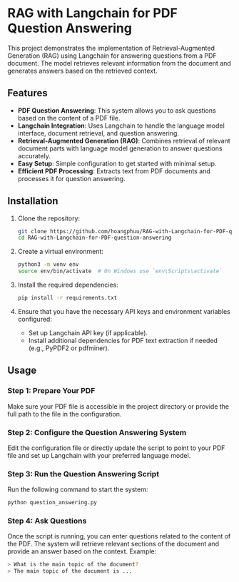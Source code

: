 # RAG with Langchain for PDF Question Answering

This project demonstrates the implementation of Retrieval-Augmented Generation (RAG) using Langchain for answering questions from a PDF document. The model retrieves relevant information from the document and generates answers based on the retrieved context.

## Features

- **PDF Question Answering**: This system allows you to ask questions based on the content of a PDF file.
- **Langchain Integration**: Uses Langchain to handle the language model interface, document retrieval, and question answering.
- **Retrieval-Augmented Generation (RAG)**: Combines retrieval of relevant document parts with language model generation to answer questions accurately.
- **Easy Setup**: Simple configuration to get started with minimal setup.
- **Efficient PDF Processing**: Extracts text from PDF documents and processes it for question answering.

## Installation

1. Clone the repository:
    ```bash
    git clone https://github.com/hoangphuu/RAG-with-Langchain-for-PDF-question-answering.git
    cd RAG-with-Langchain-for-PDF-question-answering
    ```

2. Create a virtual environment:
    ```bash
    python3 -m venv env
    source env/bin/activate  # On Windows use `env\Scripts\activate`
    ```

3. Install the required dependencies:
    ```bash
    pip install -r requirements.txt
    ```

4. Ensure that you have the necessary API keys and environment variables configured:
    - Set up Langchain API key (if applicable).
    - Install additional dependencies for PDF text extraction if needed (e.g., PyPDF2 or pdfminer).

## Usage

### Step 1: Prepare Your PDF
Make sure your PDF file is accessible in the project directory or provide the full path to the file in the configuration.

### Step 2: Configure the Question Answering System
Edit the configuration file or directly update the script to point to your PDF file and set up Langchain with your preferred language model.

### Step 3: Run the Question Answering Script
Run the following command to start the system:
```bash
python question_answering.py
```

### Step 4: Ask Questions
Once the script is running, you can enter questions related to the content of the PDF. The system will retrieve relevant sections of the document and provide an answer based on the context.
Example:
```bash
> What is the main topic of the document?
> The main topic of the document is ...
